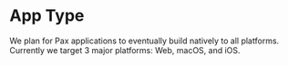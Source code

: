 # App Type

We plan for Pax applications to eventually build natively to all platforms. Currently we target 3 major platforms: Web, macOS, and iOS. 